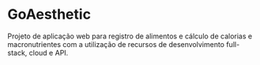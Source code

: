 # GoAesthetic
Projeto de aplicação web para registro de alimentos e cálculo de calorias e macronutrientes com a utilização de recursos de desenvolvimento full-stack, cloud e API.
